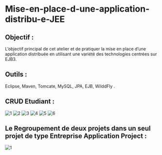 # Mise-en-place-d-une-application-distribu-e-JEE
## Objectif :
L’objectif principal de cet atelier et de pratiquer la mise en place d’une application distribuée
en utilisant une variété des technologies centrées sur EJB3.
## Outils :
Eclipse, Maven, Tomcate, MySQL, JPA, EJB, WilddFly . 
## CRUD Etudiant :

![1](https://user-images.githubusercontent.com/101187429/205775878-e32c907c-698c-48b1-90b1-2c9f1224ff10.jpg)
![2](https://user-images.githubusercontent.com/101187429/205775881-98092b27-8b8e-412e-bdfb-766081709912.jpg)
![3](https://user-images.githubusercontent.com/101187429/205775885-82c6c219-f9f6-4987-9338-0a1a104ce62b.jpg)
![4](https://user-images.githubusercontent.com/101187429/205775895-0c5214be-64ef-411a-8e65-af8b5f8fec99.jpg)
![5](https://user-images.githubusercontent.com/101187429/205775899-3ff1adda-c630-4457-8c2c-c8e8a56fdeb5.jpg)
![6](https://user-images.githubusercontent.com/101187429/205775873-df049fdf-efba-4df4-b9ff-53dc1ba0188a.jpg)
## Le Regroupement de deux projets dans un seul projet de type Entreprise Application Project :
![1](https://user-images.githubusercontent.com/101187429/205777330-4f54f33c-b25e-4284-8114-35d48c9eddfd.jpg)
